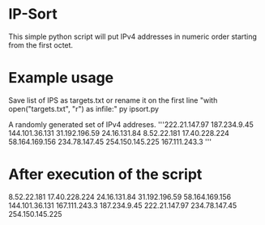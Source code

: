 # IP-Sort
This simple python script will put IPv4 addresses in numeric order starting from the first octet.

# Example usage
Save list of IPS as targets.txt or rename it on the first line "with open("targets.txt", "r") as infile:"
py ipsort.py

A randomly generated set of IPv4 addreses.
'''222.21.147.97
187.234.9.45
144.101.36.131
31.192.196.59
24.16.131.84
8.52.22.181
17.40.228.224
58.164.169.156
234.78.147.45
254.150.145.225
167.111.243.3
'''

# After execution of the script
8.52.22.181
17.40.228.224
24.16.131.84
31.192.196.59
58.164.169.156
144.101.36.131
167.111.243.3
187.234.9.45
222.21.147.97
234.78.147.45
254.150.145.225
